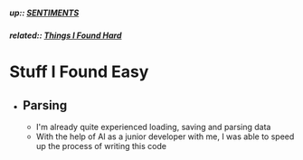 ##### up:: [SENTIMENTS](../mocs/sentiments.md)

##### related:: [Things I Found Hard](./hard_stuff.md)

# Stuff I Found Easy

- ## Parsing
  
  - I'm already quite experienced loading, saving and parsing data
  - With the help of AI as a junior developer with me, I was able to speed up the process of writing this code
